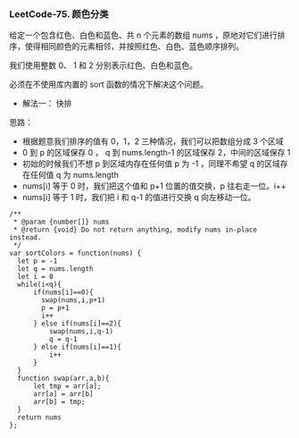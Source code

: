 ### LeetCode-75. 颜色分类

给定一个包含红色、白色和蓝色、共 n 个元素的数组 nums ，原地对它们进行排序，使得相同颜色的元素相邻，并按照红色、白色、蓝色顺序排列。

我们使用整数 0、 1 和 2 分别表示红色、白色和蓝色。

必须在不使用库内置的 sort 函数的情况下解决这个问题。

- 解法一： 快排

思路：

- 根据题意我们排序的值有 0，1，2 三种情况，我们可以把数组分成 3 个区域
- 0 到 p 的区域保存 0 ， q 到 nums.length-1 的区域保存 2，中间的区域保存 1
- 初始的时候我们不想 p 到区域内存在任何值 p 为 -1 ，同理不希望 q 的区域存在任何值 q 为 nums.length
- nums[i] 等于 0 时，我们把这个值和 p+1 位置的值交换，p 往右走一位。i++
- nums[i] 等于 1 时，我们把 i 和 q-1 的值进行交换 q 向左移动一位。

```
/**
 * @param {number[]} nums
 * @return {void} Do not return anything, modify nums in-place instead.
 */
var sortColors = function(nums) {
  let p = -1
  let q = nums.length
  let i = 0
  while(i<q){
      if(nums[i]==0){
        swap(nums,i,p+1)
        p = p+1
        i++
      } else if(nums[i]==2){
          swap(nums,i,q-1)
          q = q-1
      } else if(nums[i]==1){
          i++
      }
  }
  function swap(arr,a,b){
      let tmp = arr[a];
      arr[a] = arr[b]
      arr[b] = tmp;
  }
  return nums
};
```
